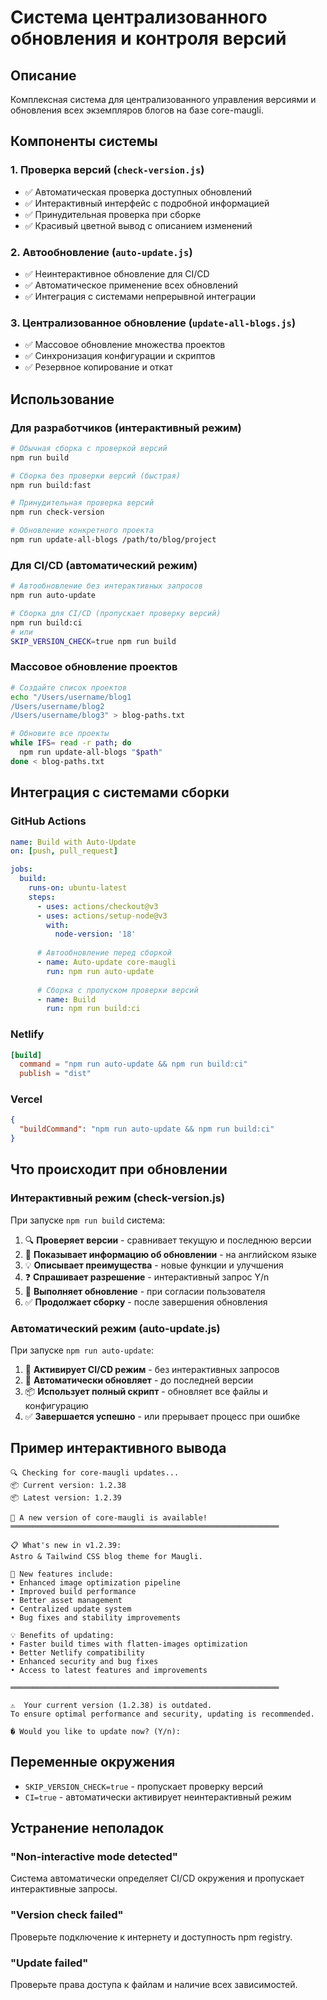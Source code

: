 # Система централизованного обновления и контроля версий

## Описание
Комплексная система для централизованного управления версиями и обновления всех экземпляров блогов на базе core-maugli.

## Компоненты системы

### 1. Проверка версий (`check-version.js`)
- ✅ Автоматическая проверка доступных обновлений
- ✅ Интерактивный интерфейс с подробной информацией
- ✅ Принудительная проверка при сборке
- ✅ Красивый цветной вывод с описанием изменений

### 2. Автообновление (`auto-update.js`)
- ✅ Неинтерактивное обновление для CI/CD
- ✅ Автоматическое применение всех обновлений
- ✅ Интеграция с системами непрерывной интеграции

### 3. Централизованное обновление (`update-all-blogs.js`)
- ✅ Массовое обновление множества проектов
- ✅ Синхронизация конфигурации и скриптов
- ✅ Резервное копирование и откат

## Использование

### Для разработчиков (интерактивный режим)
```bash
# Обычная сборка с проверкой версий
npm run build

# Сборка без проверки версий (быстрая)
npm run build:fast

# Принудительная проверка версий
npm run check-version

# Обновление конкретного проекта
npm run update-all-blogs /path/to/blog/project
```

### Для CI/CD (автоматический режим)
```bash
# Автообновление без интерактивных запросов
npm run auto-update

# Сборка для CI/CD (пропускает проверку версий)
npm run build:ci
# или
SKIP_VERSION_CHECK=true npm run build
```

### Массовое обновление проектов
```bash
# Создайте список проектов
echo "/Users/username/blog1
/Users/username/blog2
/Users/username/blog3" > blog-paths.txt

# Обновите все проекты
while IFS= read -r path; do
  npm run update-all-blogs "$path"
done < blog-paths.txt
```

## Интеграция с системами сборки

### GitHub Actions
```yaml
name: Build with Auto-Update
on: [push, pull_request]

jobs:
  build:
    runs-on: ubuntu-latest
    steps:
      - uses: actions/checkout@v3
      - uses: actions/setup-node@v3
        with:
          node-version: '18'
      
      # Автообновление перед сборкой
      - name: Auto-update core-maugli
        run: npm run auto-update
      
      # Сборка с пропуском проверки версий
      - name: Build
        run: npm run build:ci
```

### Netlify
```toml
[build]
  command = "npm run auto-update && npm run build:ci"
  publish = "dist"
```

### Vercel
```json
{
  "buildCommand": "npm run auto-update && npm run build:ci"
}
```

## Что происходит при обновлении

### Интерактивный режим (check-version.js)
При запуске `npm run build` система:

1. 🔍 **Проверяет версии** - сравнивает текущую и последнюю версии
2. 🎉 **Показывает информацию об обновлении** - на английском языке
3. 💡 **Описывает преимущества** - новые функции и улучшения
4. ❓ **Спрашивает разрешение** - интерактивный запрос Y/n
5. 🔄 **Выполняет обновление** - при согласии пользователя
6. ✅ **Продолжает сборку** - после завершения обновления

### Автоматический режим (auto-update.js)
При запуске `npm run auto-update`:

1. 🤖 **Активирует CI/CD режим** - без интерактивных запросов
2. 🔄 **Автоматически обновляет** - до последней версии
3. 📦 **Использует полный скрипт** - обновляет все файлы и конфигурацию
4. ✅ **Завершается успешно** - или прерывает процесс при ошибке

## Пример интерактивного вывода
```
🔍 Checking for core-maugli updates...
📦 Current version: 1.2.38
📦 Latest version: 1.2.39

🎉 A new version of core-maugli is available!
════════════════════════════════════════════════════════════

📋 What's new in v1.2.39:
Astro & Tailwind CSS blog theme for Maugli.

🚀 New features include:
• Enhanced image optimization pipeline
• Improved build performance
• Better asset management
• Centralized update system
• Bug fixes and stability improvements

💡 Benefits of updating:
• Faster build times with flatten-images optimization
• Better Netlify compatibility
• Enhanced security and bug fixes
• Access to latest features and improvements

════════════════════════════════════════════════════════════

⚠️  Your current version (1.2.38) is outdated.
To ensure optimal performance and security, updating is recommended.

� Would you like to update now? (Y/n):
```

## Переменные окружения

- `SKIP_VERSION_CHECK=true` - пропускает проверку версий
- `CI=true` - автоматически активирует неинтерактивный режим

## Устранение неполадок

### "Non-interactive mode detected"
Система автоматически определяет CI/CD окружения и пропускает интерактивные запросы.

### "Version check failed"
Проверьте подключение к интернету и доступность npm registry.

### "Update failed"
Проверьте права доступа к файлам и наличие всех зависимостей.
